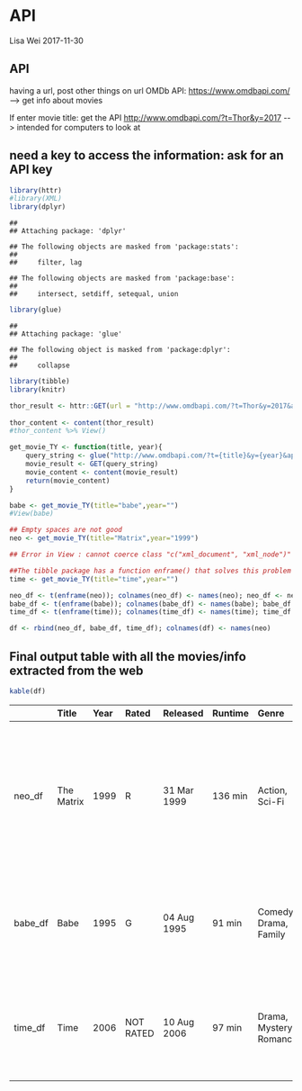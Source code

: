 API
================
Lisa Wei
2017-11-30

API
---

having a url, post other things on url OMDb API: <https://www.omdbapi.com/> --&gt; get info about movies

If enter movie title: get the API <http://www.omdbapi.com/?t=Thor&y=2017> --&gt; intended for computers to look at

need a key to access the information: ask for an API key
--------------------------------------------------------

``` r
library(httr)
#library(XML)
library(dplyr)
```

    ## 
    ## Attaching package: 'dplyr'

    ## The following objects are masked from 'package:stats':
    ## 
    ##     filter, lag

    ## The following objects are masked from 'package:base':
    ## 
    ##     intersect, setdiff, setequal, union

``` r
library(glue)
```

    ## 
    ## Attaching package: 'glue'

    ## The following object is masked from 'package:dplyr':
    ## 
    ##     collapse

``` r
library(tibble)
library(knitr)
```

``` r
thor_result <- httr::GET(url = "http://www.omdbapi.com/?t=Thor&y=2017&apikey=df5f9e85")
 
thor_content <- content(thor_result)
#thor_content %>% View()
```

``` r
get_movie_TY <- function(title, year){
    query_string <- glue("http://www.omdbapi.com/?t={title}&y={year}&apikey=df5f9e85")
    movie_result <- GET(query_string)
    movie_content <- content(movie_result)
    return(movie_content)
}
```

``` r
babe <- get_movie_TY(title="babe",year="")
#View(babe)

## Empty spaces are not good
neo <- get_movie_TY(title="Matrix",year="1999")

## Error in View : cannot coerce class "c("xml_document", "xml_node")" to a data.frame

##The tibble package has a function enframe() that solves this problem by coercing nested list objects to nested tibble ("tidy" data frame) objects.
time <- get_movie_TY(title="time",year="")

neo_df <- t(enframe(neo)); colnames(neo_df) <- names(neo); neo_df <- neo_df[-which(rownames(neo_df)=="name"),]
babe_df <- t(enframe(babe)); colnames(babe_df) <- names(babe); babe_df <- babe_df[-which(rownames(babe_df)=="name"),]
time_df <- t(enframe(time)); colnames(time_df) <- names(time); time_df <- time_df[-which(rownames(time_df)=="name"),]

df <- rbind(neo_df, babe_df, time_df); colnames(df) <- names(neo)
```

Final output table with all the movies/info extracted from the web
------------------------------------------------------------------

``` r
kable(df)
```

|          | Title      | Year | Rated     | Released    | Runtime | Genre                   | Director                        | Writer                                                                         | Actors                                                           | Plot                                                                                                                                  | Language | Country            | Awards                                          | Poster                                                                                                                                                    | Ratings                                                                   | Metascore | imdbRating | imdbVotes | imdbID    | Type  | DVD         | BoxOffice | Production             | Website                          | Response |
|----------|:-----------|:-----|:----------|:------------|:--------|:------------------------|:--------------------------------|:-------------------------------------------------------------------------------|:-----------------------------------------------------------------|:--------------------------------------------------------------------------------------------------------------------------------------|:---------|:-------------------|:------------------------------------------------|:----------------------------------------------------------------------------------------------------------------------------------------------------------|:--------------------------------------------------------------------------|:----------|:-----------|:----------|:----------|:------|:------------|:----------|:-----------------------|:---------------------------------|:---------|
| neo\_df  | The Matrix | 1999 | R         | 31 Mar 1999 | 136 min | Action, Sci-Fi          | Lana Wachowski, Lilly Wachowski | Lilly Wachowski, Lana Wachowski                                                | Keanu Reeves, Laurence Fishburne, Carrie-Anne Moss, Hugo Weaving | A computer hacker learns from mysterious rebels about the true nature of his reality and his role in the war against its controllers. | English  | USA                | Won 4 Oscars. Another 34 wins & 45 nominations. | <https://images-na.ssl-images-amazon.com/images/M/MV5BNzQzOTk3OTAtNDQ0Zi00ZTVkLWI0MTEtMDllZjNkYzNjNTc4L2ltYWdlXkEyXkFqcGdeQXVyNjU0OTQ0OTY@._V1_SX300.jpg> | Internet Movie Database, 8.7/10, Rotten Tomatoes, 87%, Metacritic, 73/100 | 73        | 8.7        | 1,354,586 | tt0133093 | movie | 21 Sep 1999 | N/A       | Warner Bros. Pictures  | <http://www.whatisthematrix.com> | True     |
| babe\_df | Babe       | 1995 | G         | 04 Aug 1995 | 91 min  | Comedy, Drama, Family   | Chris Noonan                    | Dick King-Smith (novel), George Miller (screenplay), Chris Noonan (screenplay) | Christine Cavanaugh, Miriam Margolyes, Danny Mann, Hugo Weaving  | Babe, a pig raised by sheepdogs, learns to herd sheep with a little help from Farmer Hoggett.                                         | English  | Australia, USA     | Won 1 Oscar. Another 18 wins & 23 nominations.  | <https://images-na.ssl-images-amazon.com/images/M/MV5BYjg4ZjUzMzMtYzlmYi00YTcwLTlkOWUtYWFmY2RhNjliODQzXkEyXkFqcGdeQXVyNTUyMzE4Mzg@._V1_SX300.jpg>         | Internet Movie Database, 6.8/10, Rotten Tomatoes, 97%, Metacritic, 83/100 | 83        | 6.8        | 101,166   | tt0112431 | movie | 23 Sep 2003 | N/A       | Universal Pictures     | N/A                              | True     |
| time\_df | Time       | 2006 | NOT RATED | 10 Aug 2006 | 97 min  | Drama, Mystery, Romance | Ki-duk Kim                      | Ki-duk Kim                                                                     | Jung-woo Ha, Ji-Yeon Park, Jun-yeong Jang, Gyu-Woon Jung         | To save her relationship, a woman puts herself through extensive plastic surgery.                                                     | Korean   | Japan, South Korea | 3 wins & 1 nomination.                          | <https://images-na.ssl-images-amazon.com/images/M/MV5BMjA1NjU5OTcxNl5BMl5BanBnXkFtZTcwNTMyNjYzMQ@@._V1_SX300.jpg>                                         | Internet Movie Database, 7.3/10, Rotten Tomatoes, 79%, Metacritic, 73/100 | 73        | 7.3        | 10,430    | tt0497986 | movie | 06 Nov 2007 | N/A       | Lifesize Entertainment | N/A                              | True     |
